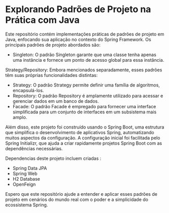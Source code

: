

# Explorando Padrões de Projeto na Prática com Java
Este repositório contém implementações práticas de padrões de projeto em Java, enfocando sua aplicação no contexto do Spring Framework. Os principais padrões de projeto abordados são:

- Singleton: O padrão Singleton garante que uma classe tenha apenas uma instância e fornece um ponto de acesso global para essa instância.

Strategy/Repository: Embora mencionados separadamente, esses padrões têm suas próprias funcionalidades distintas:

- Strategy: O padrão Strategy permite definir uma família de algoritmos, encapsulá-los.
- Repository: O padrão Repository é amplamente utilizado para acessar e gerenciar dados em um banco de dados.
- Facade: O padrão Facade é empregado para fornecer uma interface simplificada para um conjunto de interfaces em um subsistema mais amplo.

Além disso, este projeto foi construído usando o Spring Boot, uma estrutura que simplifica o desenvolvimento de aplicativos Spring, automatizando muitos aspectos da configuração. A configuração inicial foi facilitada pelo Spring Initializr, que ajuda a criar rapidamente projetos Spring Boot com as dependências necessárias.

Dependencias deste projeto incluem criadas :

- Spring Data JPA
- Spring Web
- H2 Database
- OpenFeign

Espero que este repositório ajude a entender e aplicar esses padrões de projeto em cenários do mundo real com o poder e a simplicidade do ecossistema Spring.
